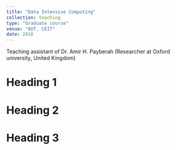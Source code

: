 ```yaml
---
title: "Data Intensive Computing"
collection: teaching
type: "Graduate course"
venue: "AUT, CEIT"
date: 2016
---
```

Teaching assistant of Dr. Amir H. Payberah (Researcher at Oxford university, United Kingdom)

Heading 1
======

Heading 2
======

Heading 3
======
